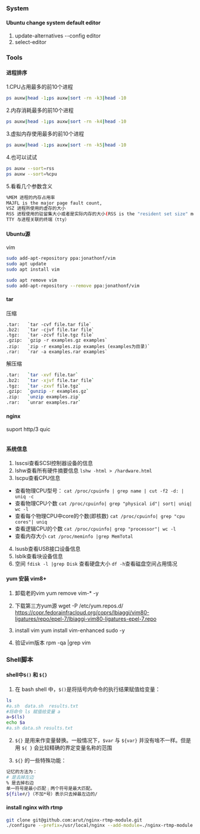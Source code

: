 ### System
#### Ubuntu change system default editor
1. update-alternatives --config editor
2. select-editor


### Tools
#### 进程排序
1.CPU占用最多的前10个进程
```bash
ps auxw|head -1;ps auxw|sort -rn -k3|head -10
```
2.内存消耗最多的前10个进程
```bash
ps auxw|head -1;ps auxw|sort -rn -k4|head -10
```
3.虚拟内存使用最多的前10个进程
```bash
ps auxw|head -1;ps auxw|sort -rn -k5|head -10
```
4.也可以试试
```bash
ps auxw --sort=rss
ps auxw --sort=%cpu
```
5.看看几个参数含义
```bash
%MEM 进程的内存占用率
MAJFL is the major page fault count,
VSZ 进程所使用的虚存的大小
RSS 进程使用的驻留集大小或者是实际内存的大小(RSS is the "resident set size" meaning physical memory used)
TTY 与进程关联的终端（tty）
```

#### Ubuntu源
vim
```sh
sudo add-apt-repository ppa:jonathonf/vim
sudo apt update
sudo apt install vim
```
```sh
sudo apt remove vim
sudo add-apt-repository --remove ppa:jonathonf/vim
```


#### tar
压缩
```
.tar:	`tar -cvf file.tar file`
.bz2:	`tar -cjvf file.tar file`
.tgz:	`tar -zcvf file.tgz file`
.gzip:	`gzip -r examples.gz examples`
.zip:	`zip -r examples.zip examples (examples为目录)`
.rar:	`rar -a examples.rar examples`
```
解压缩
```sh
.tar:	`tar -xvf file.tar`
.bz2:	`tar -xjvf file.tar file`
.tgz:	`tar -zxvf file.tgz`
.gzip:	`gunzip -r examples.gz`
.zip:	`unzip examples.zip`
.rar:	`unrar examples.rar`
```

#### nginx
suport http/3 quic
```nginx
```

#### 系统信息

1. lsscsi查看SCSI控制器设备的信息
2. lshw查看所有硬件摘要信息
`lshw -html > /hardware.html`
3. lscpu查看CPU信息
* 查看物理CPU型号：
`cat /proc/cpuinfo | grep name | cut -f2 -d: | uniq -c`
* 查看物理CPU个数
`cat /proc/cpuinfo| grep "physical id"| sort| uniq| wc -l`
* 查看每个物理CPU中core的个数(即核数)
`cat /proc/cpuinfo| grep "cpu cores"| uniq`
* 查看逻辑CPU的个数
`cat /proc/cpuinfo| grep "processor"| wc -l`
* 查看内存大小
`cat /proc/meminfo |grep MemTotal`
4. lsusb查看USB接口设备信息
5. lsblk查看块设备信息
6. 空间
`fdisk -l |grep Disk` 查看硬盘大小
`df -h`查看磁盘空间占用情况



#### yum 安装 vim8+
1. 卸载老的vim
yum remove vim-* -y

2. 下载第三方yum源
wget -P /etc/yum.repos.d/  https://copr.fedorainfracloud.org/coprs/lbiaggi/vim80-ligatures/repo/epel-7/lbiaggi-vim80-ligatures-epel-7.repo

3. install vim
yum  install vim-enhanced sudo -y

4. 验证vim版本
rpm -qa |grep vim

### Shell脚本

#### shell中`$()` 和 `${}`
1. 在 bash shell 中，`$()`是将括号内命令的执行结果赋值给变量：
```sh
ls
#a.sh  data.sh  results.txt
#将命令 ls 赋值给变量 a
a=$(ls)
echo $a
#a.sh data.sh results.txt
```

2. `${}` 是用来作变量替换。一般情况下，`$var` 与 `${var}` 并没有啥不一样。但是用 `${ }` 会比较精确的界定变量名称的范围

3. `${}` 的一些特殊功能：
```sh
记忆的方法为：
# 是去掉左边
% 是去掉右边
单一符号是最小匹配﹔两个符号是最大匹配。
${file#/}（不加*号）表示只去掉最左边的/
```

#### install nginx with rtmp
```bash
git clone git@github.com:arut/nginx-rtmp-module.git
./configure --prefix=/usr/local/nginx --add-module=./nginx-rtmp-module --with-file-aio --with-threads --with-http_addition_module --with-http_auth_request_module --with-http_dav_module --with-http_flv_module --with-http_gunzip_module --with-http_gzip_static_module --with-http_mp4_module --with-http_random_index_module --with-http_realip_module --with-http_secure_link_module --with-http_slice_module --with-http_ssl_module --with-http_stub_status_module --with-http_sub_module --with-http_v2_module --with-mail --with-mail_ssl_module --with-stream --with-stream_realip_module --with-stream_ssl_module --with-stream_ssl_preread_module
```

